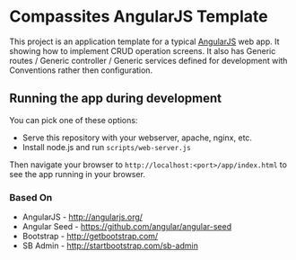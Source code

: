 # Compassites AngularJS Template

This project is an application template for a typical [AngularJS](http://angularjs.org/) web app.
It showing how to implement CRUD operation screens.
It also has Generic routes / Generic controller / Generic services defined for development with Conventions rather then configuration.

## Running the app during development

You can pick one of these options:

* Serve this repository with your webserver, apache, nginx, etc.
* Install node.js and run `scripts/web-server.js`

Then navigate your browser to `http://localhost:<port>/app/index.html` to see the app running in your browser.

### Based On

* AngularJS - http://angularjs.org/
* Angular Seed - https://github.com/angular/angular-seed
* Bootstrap - http://getbootstrap.com/
* SB Admin  - http://startbootstrap.com/sb-admin